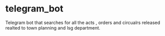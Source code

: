 # telegram_bot
Telegram bot that searches for all the acts , orders and circualrs released realted to town planning and lsg department. 
